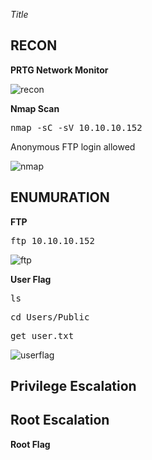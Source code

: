 
*Title*

**RECON**
---
**PRTG Network Monitor**  

![recon](https://user-images.githubusercontent.com/66635295/186772798-f68057b0-5c42-4ded-a665-79e936d7b05b.png)

**Nmap Scan**  

<pre>nmap -sC -sV 10.10.10.152</pre>  

Anonymous FTP login allowed

![nmap](https://user-images.githubusercontent.com/66635295/186772901-4dbe931e-e585-4aad-918d-24040a0d7fc6.png)

**ENUMURATION**
---
**FTP**

<pre>ftp 10.10.10.152</pre>

![ftp](https://user-images.githubusercontent.com/66635295/186773102-ae133107-e0b4-4246-a72d-2a29a57f3841.png)

**User Flag**      

<pre>ls</pre>

<pre>cd Users/Public</pre>

<pre>get user.txt</pre>

![userflag](https://user-images.githubusercontent.com/66635295/186773291-fe1c48a2-5581-4659-b4e6-783acd531408.png)

**Privilege Escalation**
---
  
  

**Root Escalation**
---  
**Root Flag**  
 

